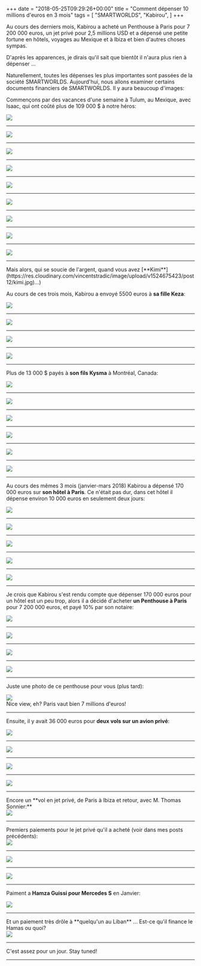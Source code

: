 +++
date = "2018-05-25T09:29:26+00:00"
title = "Comment dépenser 10 millions d'euros en 3 mois"
tags = [
    "SMARTWORLDS",
    "Kabirou",
]
+++

Au cours des derniers mois, Kabirou a acheté un Penthouse à Paris pour 7 200 000 euros, un jet privé pour 2,5 millions USD et a dépensé une petite fortune en hôtels, voyages au Mexique et à Ibiza et bien d'autres choses sympas.

D'après les apparences, je dirais qu'il sait que bientôt il n'aura plus rien à dépenser ...

Naturellement, toutes les dépenses les plus importantes sont passées de la société SMARTWORLDS. Aujourd'hui, nous allons examiner certains documents financiers de SMARTWORLDS. Il y aura beaucoup d'images:

<!--more-->

Commençons par des vacances d'une semaine à Tulum, au Mexique, avec Isaac, qui ont coûté plus de 109 000 $ à notre héros:

<div class="container" style="width:auto">
  <a target="blank" href="https://res.cloudinary.com/vincentstradic/image/upload/v1526044459/smpayments/Tulum_recreation-1.jpg">
    <img src="https://res.cloudinary.com/vincentstradic/image/upload/f_auto,q_auto/v1526044459/smpayments/Tulum_recreation-1.jpg" style="max-width:100%">
  </a>
</div>

<hr>
<div class="container" style="width:auto">
  <a target="blank" href="https://res.cloudinary.com/vincentstradic/image/upload/v1526044460/smpayments/Tulum_recreation-2.jpg">
    <img src="https://res.cloudinary.com/vincentstradic/image/upload/f_auto,q_auto/v1526044460/smpayments/Tulum_recreation-2.jpg" style="max-width:100%">
  </a>
</div>
<hr>
<div class="container" style="width:auto">
  <a target="blank" href="https://res.cloudinary.com/vincentstradic/image/upload/v1526044459/smpayments/Tulum_recreation-3.jpg">
    <img src="https://res.cloudinary.com/vincentstradic/image/upload/f_auto,q_auto/v1526044459/smpayments/Tulum_recreation-3.jpg" style="max-width:100%">
  </a>
</div>
<hr>
<div class="container" style="width:auto">
  <a target="blank" href="https://res.cloudinary.com/vincentstradic/image/upload/v1526044459/smpayments/Tulum_recreation-4.jpg">
    <img src="https://res.cloudinary.com/vincentstradic/image/upload/f_auto,q_auto/v1526044459/smpayments/Tulum_recreation-4.jpg" style="max-width:100%">
  </a>
</div>
<hr>
<div class="container" style="width:auto">
  <a target="blank" href="https://res.cloudinary.com/vincentstradic/image/upload/v1526044460/smpayments/Tulum_recreation-5.jpg">
    <img src="https://res.cloudinary.com/vincentstradic/image/upload/f_auto,q_auto/v1526044460/smpayments/Tulum_recreation-5.jpg" style="max-width:100%">
  </a>
</div>
<hr>
<div class="container" style="width:auto">
  <a target="blank" href="https://res.cloudinary.com/vincentstradic/image/upload/v1526044460/smpayments/Tulum_Recreation-6.jpg">
    <img src="https://res.cloudinary.com/vincentstradic/image/upload/f_auto,q_auto/v1526044460/smpayments/Tulum_Recreation-6.jpg" style="max-width:100%">
  </a>
</div>
<hr>
<div class="container" style="width:auto">
  <a target="blank" href="https://res.cloudinary.com/vincentstradic/image/upload/v1526044461/smpayments/Tulum_recreation-7.jpg">
    <img src="https://res.cloudinary.com/vincentstradic/image/upload/f_auto,q_auto/v1526044461/smpayments/Tulum_recreation-7.jpg" style="max-width:100%">
  </a>
</div>
<hr>
<div class="container" style="width:auto">
  <a target="blank" href="https://res.cloudinary.com/vincentstradic/image/upload/v1526044461/smpayments/Tulum_recreation-8.jpg">
    <img src="https://res.cloudinary.com/vincentstradic/image/upload/f_auto,q_auto/v1526044461/smpayments/Tulum_recreation-8.jpg" style="max-width:100%">
  </a>
</div>
<hr>
<div class="container" style="width:auto">
  <a target="blank" href="https://res.cloudinary.com/vincentstradic/image/upload/v1526044462/smpayments/Tulum_recreation-9.jpg">
    <img src="https://res.cloudinary.com/vincentstradic/image/upload/f_auto,q_auto/v1526044462/smpayments/Tulum_recreation-9.jpg" style="max-width:100%">
  </a>
</div>
<hr>
Mais alors, qui se soucie de l'argent, quand vous avez [**Kimi**](https://res.cloudinary.com/vincentstradic/image/upload/v1524675423/post12/kimi.jpg)...)

Au cours de ces trois mois, Kabirou a envoyé 5500 euros à **sa fille Keza**:
<div class="container" style="width:auto">
  <a target="blank" href="https://res.cloudinary.com/vincentstradic/image/upload/v1526044720/smpayments/Keza-1.jpg">
    <img src="https://res.cloudinary.com/vincentstradic/image/upload/f_auto,q_auto/v1526044720/smpayments/Keza-1.jpg" style="max-width:100%">
  </a>
</div>
<hr>
<div class="container" style="width:auto">
  <a target="blank" href="https://res.cloudinary.com/vincentstradic/image/upload/v1526044720/smpayments/Keza-2.jpg">
    <img src="https://res.cloudinary.com/vincentstradic/image/upload/f_auto,q_auto/v1526044720/smpayments/Keza-2.jpg" style="max-width:100%">
  </a>
</div>
<hr>
<div class="container" style="width:auto">
  <a target="blank" href="https://res.cloudinary.com/vincentstradic/image/upload/v1526044721/smpayments/Keza-3.jpg">
    <img src="https://res.cloudinary.com/vincentstradic/image/upload/f_auto,q_auto/v1526044721/smpayments/Keza-3.jpg" style="max-width:100%">
  </a>
</div>
<hr>
<div class="container" style="width:auto">
  <a target="blank" href="https://res.cloudinary.com/vincentstradic/image/upload/v1526044721/smpayments/Keza-4.jpg">
    <img src="https://res.cloudinary.com/vincentstradic/image/upload/f_auto,q_auto/v1526044721/smpayments/Keza-4.jpg" style="max-width:100%">
  </a>
</div>
<hr>

Plus de 13 000 $ payés à **son fils Kysma** à Montréal, Canada:
<div class="container" style="width:auto">
  <a target="blank" href="https://res.cloudinary.com/vincentstradic/image/upload/v1526044862/smpayments/Kysma-1.jpg">
    <img src="https://res.cloudinary.com/vincentstradic/image/upload/f_auto,q_auto/v1526044862/smpayments/Kysma-1.jpg" style="max-width:100%">
  </a>
</div>
<hr>
<div class="container" style="width:auto">
  <a target="blank" href="https://res.cloudinary.com/vincentstradic/image/upload/v1526044862/smpayments/Kysma-2.jpg">
    <img src="https://res.cloudinary.com/vincentstradic/image/upload/f_auto,q_auto/v1526044862/smpayments/Kysma-2.jpg" style="max-width:100%">
  </a>
</div>
<hr>
<div class="container" style="width:auto">
  <a target="blank" href="https://res.cloudinary.com/vincentstradic/image/upload/v1526044863/smpayments/Kysma-3.jpg">
    <img src="https://res.cloudinary.com/vincentstradic/image/upload/f_auto,q_auto/v1526044863/smpayments/Kysma-3.jpg" style="max-width:100%">
  </a>
</div>
<hr>
<div class="container" style="width:auto">
  <a target="blank" href="https://res.cloudinary.com/vincentstradic/image/upload/v1526044863/smpayments/Kysma-4.jpg">
    <img src="https://res.cloudinary.com/vincentstradic/image/upload/f_auto,q_auto/v1526044863/smpayments/Kysma-4.jpg" style="max-width:100%">
  </a>
</div>
<hr>
<div class="container" style="width:auto">
  <a target="blank" href="https://res.cloudinary.com/vincentstradic/image/upload/v1526044863/smpayments/Kysma-5.jpg">
    <img src="https://res.cloudinary.com/vincentstradic/image/upload/f_auto,q_auto/v1526044863/smpayments/Kysma-5.jpg" style="max-width:100%">
  </a>
</div>
<hr>
<div class="container" style="width:auto">
  <a target="blank" href="https://res.cloudinary.com/vincentstradic/image/upload/v1526044863/smpayments/Kysma-6.jpg">
    <img src="https://res.cloudinary.com/vincentstradic/image/upload/f_auto,q_auto/v1526044863/smpayments/Kysma-6.jpg" style="max-width:100%">
  </a>
</div>
<hr>

Au cours des mêmes 3 mois (janvier-mars 2018) Kabirou a dépensé 170 000 euros sur **son hôtel à Paris**. Ce n'était pas dur, dans cet hôtel il dépense environ 10 000 euros en seulement deux jours:

<div class="container" style="width:auto">
  <a target="blank" href="https://res.cloudinary.com/vincentstradic/image/upload/v1526045217/smpayments/PDG_REALTY-0.jpg">
    <img src="https://res.cloudinary.com/vincentstradic/image/upload/f_auto,q_auto/v1526045217/smpayments/PDG_REALTY-0.jpg" style="max-width:100%">
  </a>
</div>
<hr>
<div class="container" style="width:auto">
  <a target="blank" href="https://res.cloudinary.com/vincentstradic/image/upload/v1526045217/smpayments/PDG_REALTY_SAS_-_hotel-1.jpg">
    <img src="https://res.cloudinary.com/vincentstradic/image/upload/f_auto,q_auto/v1526045217/smpayments/PDG_REALTY_SAS_-_hotel-1.jpg" style="max-width:100%">
  </a>
</div>
<hr>
<div class="container" style="width:auto">
  <a target="blank" href="https://res.cloudinary.com/vincentstradic/image/upload/v1526045217/smpayments/PDG_REALTY_SAS_-_hotel-2.jpg">
    <img src="https://res.cloudinary.com/vincentstradic/image/upload/f_auto,q_auto/v1526045217/smpayments/PDG_REALTY_SAS_-_hotel-2.jpg" style="max-width:100%">
  </a>
</div>
<hr>
<div class="container" style="width:auto">
  <a target="blank" href="https://res.cloudinary.com/vincentstradic/image/upload/v1526045217/smpayments/PDG_REALTY_SAS_hotel-3.jpg">
    <img src="https://res.cloudinary.com/vincentstradic/image/upload/f_auto,q_auto/v1526045217/smpayments/PDG_REALTY_SAS_hotel-3.jpg" style="max-width:100%">
  </a>
</div>
<hr>
<div class="container" style="width:auto">
  <a target="blank" href="https://res.cloudinary.com/vincentstradic/image/upload/v1526045217/smpayments/PDG_REALTY_SAS_hotel-4.jpg">
    <img src="https://res.cloudinary.com/vincentstradic/image/upload/f_auto,q_auto/v1526045217/smpayments/PDG_REALTY_SAS_hotel-4.jpg" style="max-width:100%">
  </a>
</div>
<hr>

Je crois que Kabirou s'est rendu compte que dépenser 170 000 euros pour un hôtel est un peu trop, alors il a décidé d'acheter **un Penthouse à Paris** pour 7 200 000 euros, et payé 10% par son notaire:

<div class="container" style="width:auto">
  <a target="blank" href="https://res.cloudinary.com/vincentstradic/image/upload/v1526045552/SCP_MICHELEZ_NOTAIRES-2_le7rit.jpg">
    <img src="https://res.cloudinary.com/vincentstradic/image/upload/f_auto,q_auto/v1526045552/SCP_MICHELEZ_NOTAIRES-2_le7rit.jpg" style="max-width:100%">
  </a>
</div>
<hr>
<div class="container" style="width:auto">
  <a target="blank" href="https://res.cloudinary.com/vincentstradic/image/upload/v1526045552/SCP_MICHELEZ_NOTAIRES-3_cvq3y3.jpg">
    <img src="https://res.cloudinary.com/vincentstradic/image/upload/f_auto,q_auto/v1526045552/SCP_MICHELEZ_NOTAIRES-3_cvq3y3.jpg" style="max-width:100%">
  </a>
</div>
<hr>
<div class="container" style="width:auto">
  <a target="blank" href="https://res.cloudinary.com/vincentstradic/image/upload/v1526045552/SCP_MICHELEZ_NOTAIRES-4_d67z5g.jpg">
    <img src="https://res.cloudinary.com/vincentstradic/image/upload/f_auto,q_auto/v1526045552/SCP_MICHELEZ_NOTAIRES-4_d67z5g.jpg" style="max-width:100%">
  </a>
</div>
<hr>
<div class="container" style="width:auto">
  <a target="blank" href="https://res.cloudinary.com/vincentstradic/image/upload/v1526045552/SCP_MICHELEZ_NOTAIRES-5_o7uu9s.jpg">
    <img src="https://res.cloudinary.com/vincentstradic/image/upload/f_auto,q_auto/v1526045552/SCP_MICHELEZ_NOTAIRES-5_o7uu9s.jpg" style="max-width:100%">
  </a>
</div>
<hr>

Juste une photo de ce penthouse pour vous (plus tard):
<div class="container" style="width:auto">
  <a target="blank" href="https://res.cloudinary.com/vincentstradic/image/upload/v1526046180/DSC_0250_bilkrh.jpg">
    <img src="https://res.cloudinary.com/vincentstradic/image/upload/f_auto,q_auto/v1526046180/DSC_0250_bilkrh.jpg" style="max-width:100%">
  </a>
</div>
Nice view, eh? Paris vaut bien 7 millions d'euros!
<hr>

Ensuite, il y avait 36 000 euros pour **deux vols sur un avion privé**:
<div class="container" style="width:auto">
  <a target="blank" href="https://res.cloudinary.com/vincentstradic/image/upload/v1526046352/smpayments/Aero_vision_invoice.jpg">
    <img src="https://res.cloudinary.com/vincentstradic/image/upload/f_auto,q_auto/v1526046352/smpayments/Aero_vision_invoice.jpg" style="max-width:100%">
  </a>
</div>
<hr>
<div class="container" style="width:auto">
  <a target="blank" href="https://res.cloudinary.com/vincentstradic/image/upload/v1526046350/smpayments/Aero_vision_flight.jpg">
    <img src="https://res.cloudinary.com/vincentstradic/image/upload/f_auto,q_auto/v1526046350/smpayments/Aero_vision_flight.jpg" style="max-width:100%">
  </a>
</div>
<hr>
<div class="container" style="width:auto">
  <a target="blank" href="https://res.cloudinary.com/vincentstradic/image/upload/v1526046351/smpayments/Aero_vision_invoice-2.jpg">
    <img src="https://res.cloudinary.com/vincentstradic/image/upload/f_auto,q_auto/v1526046351/smpayments/Aero_vision_invoice-2.jpg" style="max-width:100%">
  </a>
</div>
<hr>
<div class="container" style="width:auto">
  <a target="blank" href="https://res.cloudinary.com/vincentstradic/image/upload/v1526046351/smpayments/aerovision_flight-2.jpg">
    <img src="https://res.cloudinary.com/vincentstradic/image/upload/f_auto,q_auto/v1526046351/smpayments/aerovision_flight-2.jpg" style="max-width:100%">
  </a>
</div>
<hr>
Encore un **vol en jet privé, de Paris à Ibiza et retour, avec M. Thomas Sonnier:**
<div class="container" style="width:auto">
  <a target="blank" href="https://res.cloudinary.com/vincentstradic/image/upload/v1526046885/smpayments/googwill_flight_confirm.jpg">
    <img src="https://res.cloudinary.com/vincentstradic/image/upload/f_auto,q_auto/v1526046885/smpayments/googwill_flight_confirm.jpg" style="max-width:100%">
  </a>
</div>
<hr>
Premiers paiements pour le jet privé qu'il a acheté (voir dans mes posts précédents):

<div class="container" style="width:auto">
  <a target="blank" href="https://res.cloudinary.com/vincentstradic/image/upload/v1526047083/smpayments/Cheikh_Seck-1.jpg">
    <img src="https://res.cloudinary.com/vincentstradic/image/upload/f_auto,q_auto/v1526047083/smpayments/Cheikh_Seck-1.jpg" style="max-width:100%">
  </a>
</div>
<hr>
<div class="container" style="width:auto">
  <a target="blank" href="https://res.cloudinary.com/vincentstradic/image/upload/v1526047083/smpayments/Cheikh_Seck_2.jpg">
    <img src="https://res.cloudinary.com/vincentstradic/image/upload/f_auto,q_auto/v1526047083/smpayments/Cheikh_Seck_2.jpg" style="max-width:100%">
  </a>
</div>
<hr>
<div class="container" style="width:auto">
  <a target="blank" href="https://res.cloudinary.com/vincentstradic/image/upload/v1526047083/smpayments/Cheikh_Seck-3.jpg">
    <img src="https://res.cloudinary.com/vincentstradic/image/upload/f_auto,q_auto/v1526047083/smpayments/Cheikh_Seck-3.jpg" style="max-width:100%">
  </a>
</div>
<hr>

Paiment a **Hamza Guissi pour Mercedes S** en Janvier:
<div class="container" style="width:auto">
  <a target="blank" href="https://res.cloudinary.com/vincentstradic/image/upload/v1526047141/smpayments/Hamza_Guissi-1.jpg">
    <img src="https://res.cloudinary.com/vincentstradic/image/upload/f_auto,q_auto/v1526047141/smpayments/Hamza_Guissi-1.jpg" style="max-width:100%">
  </a>
</div>
<hr>
Et un paiement très drôle à **quelqu'un au Liban** ... Est-ce qu'il finance le Hamas ou quoi?

<div class="container" style="width:auto">
  <a target="blank" href="https://res.cloudinary.com/vincentstradic/image/upload/v1526047205/smpayments/Lebanon.jpg">
    <img src="https://res.cloudinary.com/vincentstradic/image/upload/f_auto,q_auto/v1526047205/smpayments/Lebanon.jpg" style="max-width:100%">
  </a>
</div>
<hr>
C'est assez pour un jour. Stay tuned!
<hr>
